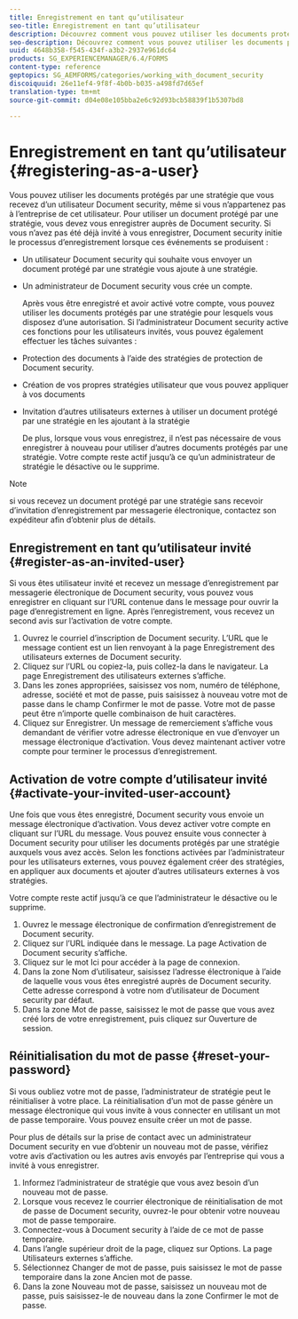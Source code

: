```yaml
---
title: Enregistrement en tant qu’utilisateur
seo-title: Enregistrement en tant qu’utilisateur
description: Découvrez comment vous pouvez utiliser les documents protégés par une stratégie que vous recevez d’un utilisateur Document security, même si vous n’appartenez pas à l’entreprise de cet utilisateur.
seo-description: Découvrez comment vous pouvez utiliser les documents protégés par une stratégie que vous recevez d’un utilisateur Document security, même si vous n’appartenez pas à l’entreprise de cet utilisateur.
uuid: 4648b358-f545-434f-a3b2-2937e961dc64
products: SG_EXPERIENCEMANAGER/6.4/FORMS
content-type: reference
geptopics: SG_AEMFORMS/categories/working_with_document_security
discoiquuid: 26e11ef4-9f8f-4b0b-b035-a498fd7d65ef
translation-type: tm+mt
source-git-commit: d04e08e105bba2e6c92d93bcb58839f1b5307bd8

---
```



# Enregistrement en tant qu’utilisateur {#registering-as-a-user}

Vous pouvez utiliser les documents protégés par une stratégie que vous recevez d’un utilisateur Document security, même si vous n’appartenez pas à l’entreprise de cet utilisateur. Pour utiliser un document protégé par une stratégie, vous devez vous enregistrer auprès de Document security. Si vous n’avez pas été déjà invité à vous enregistrer, Document security initie le processus d’enregistrement lorsque ces événements se produisent :

* Un utilisateur Document security qui souhaite vous envoyer un document protégé par une stratégie vous ajoute à une stratégie.
* Un administrateur de Document security vous crée un compte.

   Après vous être enregistré et avoir activé votre compte, vous pouvez utiliser les documents protégés par une stratégie pour lesquels vous disposez d’une autorisation. Si l’administrateur Document security active ces fonctions pour les utilisateurs invités, vous pouvez également effectuer les tâches suivantes :

* Protection des documents à l’aide des stratégies de protection de Document security.
* Création de vos propres stratégies utilisateur que vous pouvez appliquer à vos documents
* Invitation d’autres utilisateurs externes à utiliser un document protégé par une stratégie en les ajoutant à la stratégie

   De plus, lorsque vous vous enregistrez, il n’est pas nécessaire de vous enregistrer à nouveau pour utiliser d’autres documents protégés par une stratégie. Votre compte reste actif jusqu’à ce qu’un administrateur de stratégie le désactive ou le supprime.

>[!NOTE]
>
>si vous recevez un document protégé par une stratégie sans recevoir d’invitation d’enregistrement par messagerie électronique, contactez son expéditeur afin d’obtenir plus de détails.

## Enregistrement en tant qu’utilisateur invité {#register-as-an-invited-user}

Si vous êtes utilisateur invité et recevez un message d’enregistrement par messagerie électronique de Document security, vous pouvez vous enregistrer en cliquant sur l’URL contenue dans le message pour ouvrir la page d’enregistrement en ligne. Après l’enregistrement, vous recevez un second avis sur l’activation de votre compte.

1. Ouvrez le courriel d’inscription de Document security. L’URL que le message contient est un lien renvoyant à la page Enregistrement des utilisateurs externes de Document security.
1. Cliquez sur l’URL ou copiez-la, puis collez-la dans le navigateur. La page Enregistrement des utilisateurs externes s’affiche.
1. Dans les zones appropriées, saisissez vos nom, numéro de téléphone, adresse, société et mot de passe, puis saisissez à nouveau votre mot de passe dans le champ Confirmer le mot de passe. Votre mot de passe peut être n’importe quelle combinaison de huit caractères.
1. Cliquez sur Enregistrer. Un message de remerciement s’affiche vous demandant de vérifier votre adresse électronique en vue d’envoyer un message électronique d’activation. Vous devez maintenant activer votre compte pour terminer le processus d’enregistrement.

## Activation de votre compte d’utilisateur invité {#activate-your-invited-user-account}

Une fois que vous êtes enregistré, Document security vous envoie un message électronique d’activation. Vous devez activer votre compte en cliquant sur l’URL du message. Vous pouvez ensuite vous connecter à Document security pour utiliser les documents protégés par une stratégie auxquels vous avez accès. Selon les fonctions activées par l’administrateur pour les utilisateurs externes, vous pouvez également créer des stratégies, en appliquer aux documents et ajouter d’autres utilisateurs externes à vos stratégies.

Votre compte reste actif jusqu’à ce que l’administrateur le désactive ou le supprime.

1. Ouvrez le message électronique de confirmation d’enregistrement de Document security.
1. Cliquez sur l’URL indiquée dans le message. La page Activation de Document security s’affiche.
1. Cliquez sur le mot Ici pour accéder à la page de connexion.
1. Dans la zone Nom d’utilisateur, saisissez l’adresse électronique à l’aide de laquelle vous vous êtes enregistré auprès de Document security. Cette adresse correspond à votre nom d’utilisateur de Document security par défaut.
1. Dans la zone Mot de passe, saisissez le mot de passe que vous avez créé lors de votre enregistrement, puis cliquez sur Ouverture de session.

## Réinitialisation du mot de passe {#reset-your-password}

Si vous oubliez votre mot de passe, l’administrateur de stratégie peut le réinitialiser à votre place. La réinitialisation d’un mot de passe génère un message électronique qui vous invite à vous connecter en utilisant un mot de passe temporaire. Vous pouvez ensuite créer un mot de passe.

Pour plus de détails sur la prise de contact avec un administrateur Document security en vue d’obtenir un nouveau mot de passe, vérifiez votre avis d’activation ou les autres avis envoyés par l’entreprise qui vous a invité à vous enregistrer.

1. Informez l’administrateur de stratégie que vous avez besoin d’un nouveau mot de passe.
1. Lorsque vous recevez le courrier électronique de réinitialisation de mot de passe de Document security, ouvrez-le pour obtenir votre nouveau mot de passe temporaire.
1. Connectez-vous à Document security à l’aide de ce mot de passe temporaire.
1. Dans l’angle supérieur droit de la page, cliquez sur Options. La page Utilisateurs externes s’affiche.
1. Sélectionnez Changer de mot de passe, puis saisissez le mot de passe temporaire dans la zone Ancien mot de passe.
1. Dans la zone Nouveau mot de passe, saisissez un nouveau mot de passe, puis saisissez-le de nouveau dans la zone Confirmer le mot de passe.

